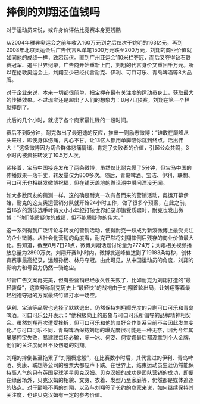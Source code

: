 # 摔倒的刘翔还值钱吗

对于运动员来说，或许身价评估比竞赛本身更残酷

从2004年雅典奥运会之前年收入160万元到之后仅次于姚明的163亿元，再到2008年北京奥运会后广告代言从单笔1500万元跌至200万元，刘翔的商业价值就如同他的成绩一样，跌宕起伏。直到广州亚运会110米栏夺冠，而后又夺得钻石联赛冠军、追平世界纪录，广告商开始重新上门，刘翔的代言身价又重回千万元。所以在伦敦奥运会上，刘翔至少已经代言耐克、伊利、可口可乐、青岛啤酒等8大品牌。

对于企业来说，本来一切都很简单，把宝押在最有关注度的运动员身上，获取最大的传播效果。不过现实还是超出了人们的想象力：8月7日预赛，刘翔在第一个栏就摔倒了。

此后的几个小时，就成了各个商家最忙碌的一段时间。

赛后不到5分钟，耐克做出了最迅速的反应，推出一则励志微博：“谁敢在巅峰从头来过，即使身体伤痛，内心不甘。让13亿人都用单脚陪你跳到终点。活出伟大！”这条微博因为切合群体悲痛情绪，肯定了失败者的价值，引起公众共鸣，3小时内被疯狂转发了10.5万人次。

紧接着，宝马中国接连发布了两条微博，虽然仅比耐克慢了5分钟，但宝马中国的传播效果一落千丈，转发量仅为800多次。随后，青岛啤酒、宝洁、伊利、联想、可口可乐也相继发微博祝福，但在铺天盖地的舆论潮中瞬问湮没无闻。

如大多数同友的猜测一样，这的确是耐克一次有备而来的营销活动，奥运开幕伊始，耐克的这支奥运营销分队就开始24小时工作，做了很多个预案，在此之前，当16岁的游泳选手叶诗文小小年纪打破世界纪录却饱受质疑时，耐克也发出微博：“他们能质疑你的成绩，但不能质疑你的伟大。”

这一系列得到广泛评论与转发的营销活动，使得耐克一跃成为新浪微博上最受关注的企业微博。从社会化营销的角度看，耐克已然将刘翔摔倒后残存的商业价值最大化。要知道，截至8月7日21点，微博刘翔话题讨论量为2724万；刘翔相关视频播放总量为2890万次。刘翔开赛1小时内，微博发送峰值达到了19183条每秒，创体育赛事最高纪录，远超孙杨、林丹夺冠。由此可见，从中国运动员的角度，刘翔的影响力和号召力仍然一骑绝尘。

尽管广告文案再完美，但有些营销已经永久性失败了，比如耐克为刘翔打造的“最轻装备”，这款号称耐克历史上“最轻快”的战袍由于刘翔首轮出局，让刘翔穿着最轻战袍夺冠的方案最终竹篮打水一场空。

伊利、宝洁等品牌也选择了默默退出，仍然保持刘翔曝光度的只剩可口可乐和青岛啤酒。可口可乐公开表示：“他积极向上的形象与可口可乐所倡导的品牌精神相契合。虽然刘翔再次遭受挫折，但可口可乐和他的良好合作关系目前不会因此发生变化。”与可口可乐不同，青岛啤酒保持刘翔的曝光度很可能是一种无奈，因为今年其屡屡押宝失败，易建联每场必输，陈一冰、何姿、何雯娜最后都没拿到个人金牌，他们的关注度尚且不及伤退的刘翔。

刘翔的摔倒甚至拖累了“刘翔概念股”，在比赛数小时后，其代言过的伊利、青岛啤酒、奥康、联想等公司的股票大都应声下跌。在世界上，结束运动员生涯仍然能保持高人气的只有英国足球明星贝克汉姆。贝克汉姆的成功是团队营销的成功，即便在绿茵场外，贝克汉姆的相貌、文身、衣着、发型乃至家庭等，仍然都是媒体追逐的热点。对于巅峰不再的刘翔，以及与刘翔签了长约的商家来说，如何继续保持其关注度，也许贝克汉姆有一定的参考价值。